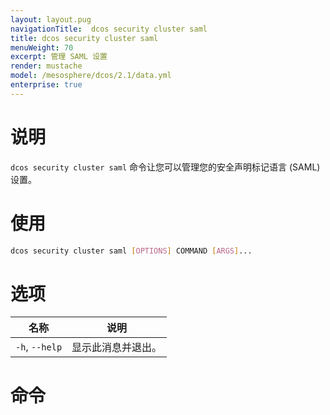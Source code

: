 ```yaml
---
layout: layout.pug
navigationTitle:  dcos security cluster saml 
title: dcos security cluster saml 
menuWeight: 70
excerpt: 管理 SAML 设置
render: mustache
model: /mesosphere/dcos/2.1/data.yml
enterprise: true
---
```


# 说明

`dcos security cluster saml` 命令让您可以管理您的安全声明标记语言 (SAML) 设置。

# 使用

```bash
dcos security cluster saml [OPTIONS] COMMAND [ARGS]...
```

# 选项

| 名称 | 说明 |
|---------|-------------|
|  `-h`, `--help` |                显示此消息并退出。|

# 命令


